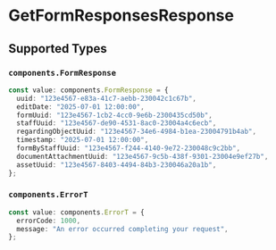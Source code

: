 # GetFormResponsesResponse


## Supported Types

### `components.FormResponse`

```typescript
const value: components.FormResponse = {
  uuid: "123e4567-e83a-41c7-aebb-230042c1c67b",
  editDate: "2025-07-01 12:00:00",
  formUuid: "123e4567-1cb2-4cc0-9e6b-2300435cd50b",
  staffUuid: "123e4567-de90-4531-8ac0-23004a4c6ecb",
  regardingObjectUuid: "123e4567-34e6-4984-b1ea-23004791b4ab",
  timestamp: "2025-07-01 12:00:00",
  formByStaffUuid: "123e4567-f244-4140-9e72-230048c9c2bb",
  documentAttachmentUuid: "123e4567-9c5b-438f-9301-23004e9ef27b",
  assetUuid: "123e4567-8403-4494-84b3-230046a20a1b",
};
```

### `components.ErrorT`

```typescript
const value: components.ErrorT = {
  errorCode: 1000,
  message: "An error occurred completing your request",
};
```

